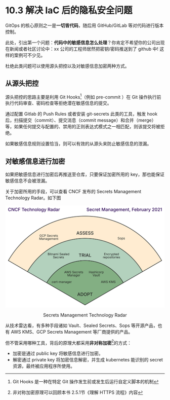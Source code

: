# 10.3 解决 IaC 后的隐私安全问题

GitOps 的核心原则之一是**一切皆代码**，随后用 GitHub/GitLab 等对代码进行版本控制。

此处，引出第一个问题：**代码中的敏感信息怎么处理**？你肯定不希望你的公司出现在新闻或者社区讨论中：xx 公司的工程师居然把密钥/密码推送到了 github 中! 这样的案例可不少见。

杜绝此类问题可以使用源头把控以及对敏感信息加密两种方式。

## 从源头把控

源头把控的思路主要是利用 Git Hooks[^1]（例如 pre-commit ）在 Git 操作执行前执行代码审查、密码检查等拒绝潜在敏感信息的提交。

通过配置 Gitlab 的 Push Rules 或者安装 git-secrets 此类的工具，触发 hook 后，扫描提交（commit）、提交消息（commit message）和合并（merge） 等，如果任何提交与配置的、禁用的正则表达式模式之一相匹配，则该提交将被拒绝。

如果敏感信息规则设置恰当，则可以有效的从源头来防止敏感信息的泄漏。

## 对敏感信息进行加密

如果把敏感信息进行加密后再推送至仓库，只要保证加密所用的 key，那也能保证敏感信息不会被泄漏。

关于加密所用的手段，可以查看 CNCF 发布的 Secrets Management Technology Radar。如下图

<div  align="center">
	<img src="../assets/2021-02-secrets-management.svg" align=center />
	<p>Secrets Management Technology Radar</p>
</div>

从技术雷达看，有多种手段诸如 Vault、Sealed Secrets、Sops 等开源产品，也有 AWS KMS、GCP Secrets Management 等厂商提供的产品。

但不管采用哪种工具，背后的原理大都采用**非对称加密**[^2]的方式：
- 加密是通过 public key 将敏感信息进行加密。
- 解密通过 private key 将加密信息解密，并生成 kubernetes 能识别的 secret 资源，最终被应用程序所使用。


[^1]: Git Hooks 是一种在特定 Git 操作发生前或发生后运行自定义脚本的机制
[^2]: 非对称加密原理可以回顾本书 2.5.1节《理解 HTTPS 流程》内容
